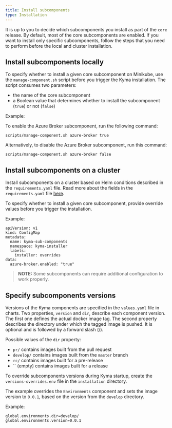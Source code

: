 ```yaml
---
title: Install subcomponents
type: Installation
---
```


It is up to you to decide which subcomponents you install as part of the `core` release. By default, most of the core subcomponents are enabled. If you want to install only specific subcomponents, follow the steps that you need to perform before the local and cluster installation.

## Install subcomponents locally

To specify whether to install a given core subcomponent on Minikube, use the `manage-component.sh` script before you trigger the Kyma installation. The script consumes two parameters:

- the name of the core subcomponent
- a Boolean value that determines whether to install the subcomponent (`true`) or not (`false`)

Example:

To enable the Azure Broker subcomponent, run the following command:
```
scripts/manage-component.sh azure-broker true
```

Alternatively, to disable the Azure Broker subcomponent, run this command:
```
scripts/manage-component.sh azure-broker false
```

## Install subcomponents on a cluster

Install subcomponents on a cluster based on Helm conditions described in the `requirements.yaml` file. Read more about the fields in the `requirements.yaml` file [here](https://github.com/helm/helm/blob/release-2.10/docs/charts.md#tags-and-condition-fields-in-requirementsyaml).

To specify whether to install a given core subcomponent, provide override values before you trigger the installation.

Example:
```
apiVersion: v1
kind: ConfigMap
metadata:
  name: kyma-sub-components
  namespace: kyma-installer
  labels:
    installer: overrides
data:
  azure-broker.enabled: "true"
```

>**NOTE:** Some subcomponents can require additional configuration to work properly.

## Specify subcomponents versions

Versions of the Kyma components are specified in the `values.yaml` file in charts. Two properties, `version` and `dir`, describe each component version. The first one defines the actual docker image tag. The second property describes the directory under which the tagged image is pushed. It is optional and is followed by a forward slash (/).

Possible values of the `dir` property:
- `pr/` contains images built from the pull request
- `develop/` contains images built from the `master` branch
- `rc/` contains images built for a pre-release
- `` (empty) contains images built for a release

To override subcomponents versions during Kyma startup, create the `versions-overrides.env` file in the `installation` directory.

The example overrides the `Environments` component and sets the image version to `0.0.1`, based on the version from the `develop` directory.

Example:

```
global.environments.dir=develop/
global.environments.version=0.0.1
```
